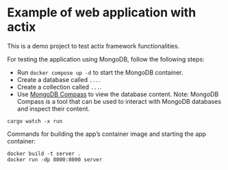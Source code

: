 # Example of web application with actix

This is a demo project to test actix framework functionalities. 

For testing the application using MongoDB, follow the following steps:
- Run `docker compose up -d` to start the MongoDB container.
- Create a database called `...`.
- Create a collection called `...`.
- Use [MongoDB Compass](https://www.mongodb.com/products/compass) to view the database content.
Note: MongoDB Compass is a tool that can be used to interact with MongoDB databases and inspect their content.

```shell
cargo watch -x run
```

Commands for building the app’s container image and starting the app container:
```shell
docker build -t server .
docker run -dp 8000:8000 server  
```